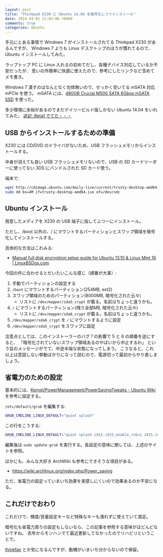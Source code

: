 ```yaml
---
layout: post
title: "Thinkpad X230 に Ubuntu 14.04 を暗号化しつつインストール"
date: 2014-03-01 21:03:06 +0900
comments: true
categories: Ubuntu
---
```


手元にとある事情で Windows 7 がインストールされてる Thinkpad X230 があるんですが、
Windows 7 よりも Linux デスクトップのほうが慣れてるので、Ubuntu インストールしてみた。

ラップトップ PC に Linux 入れるの初めてだし、各種デバイス対応しているか不安だったが、
思いの外簡単に快適に使えたので、参考にしたリンクなど含めてメモ書き。

Windows 7 潰すのはなんとなく勿体無いので、せっかく空いてる mSATA 対応 mPCIe を使う。
mSATA には、[480GB Crucial M500 SATA 6Gbps mSATA SSD][msata] を使った。

[msata]: http://www.ask-corp.jp/products/crucial/msata-ssd/m500-msata.html

多少環境に余裕があるのでまだデイリービルド版しかない Ubuntu 14.04 をいれてみた。
<ins>追記: Beta1 でてた・・・<ins>

USB からインストールするための準備
----------------------------------

X230 には CD/DVD のドライバがないため、USB フラッシュメモリからインストールする。

中身が消えても良い USB フラッシュメモリないので、USB の SD カードリーダーに使ってない
3DS にバンドルされた SD カード使う。

端末で:

```sh
wget http://cdimage.ubuntu.com/daily-live/current/trusty-desktop-amd64.iso
sudo dd bs=4M if=trusty-desktop-amd64.iso of=/dev/sdc
```

Ubuntu インストール
-------------------

用意したメディアを X230 の USB 端子に指してふつーにインストール。

ただし、/boot 以外の、/ にマウントするパーティションとスワップ領域を暗号化してインストールする。

具体的な方法はこれみる:

* [Manual full disk encryption setup guide for Ubuntu 13.10 & Linux Mint 16 | LinuxBSDos.com](http://www.linuxbsdos.com/2014/01/16/manual-full-disk-encryption-setup-guide-for-ubuntu-13-10-linux-mint-16/)

今回の件に合わせるとだいたいこんな感じ（順番が大事）:

1. 手動でパーティションの設定する
2. `/boot` にマウントするパーティション(254MB, ext2)
3. スワップ領域のためのパーティション(8000MB, 暗号化された云々)
	* リストに `/dev/mapper/sda5_crypt` が載る。名前はちょっと違うかも。
4. `/` にマウントするパーティション(残り全部MB, 暗号化された云々)
	* リストに `/dev/mapper/sda6_crypt` が載る。名前はちょっと違うかも。
5. `/dev/mapper/sda6_crypt` を `/` にマウントするように設定
6. `/dev/mapper/sda5_crypt` をスワップに設定

注意点としては、このインストーラーのバグ？の影響で 5 と 6 の順番を逆にすると、
「暗号化されていないスワップ領域あるのやばいから中止するわ」
という旨のメッセージがでて、中途半端な状態になってしまう。
こうなると、これ以上は意図しない挙動ばかりになって詰むので、電源切って最初からやり直しましょう。

省電力のための設定
-------------------

基本的には、[Kernel/PowerManagement/PowerSavingTweaks - Ubuntu Wiki](https://wiki.ubuntu.com/Kernel/PowerManagement/PowerSavingTweaks) を参考に設定する。

`/etc/default/grub` を編集する:

```sh
GRUB_CMDLINE_LINUX_DEFAULT="quiet splash"
```

この行をこうする:

```sh
GRUB_CMDLINE_LINUX_DEFAULT="quiet splash i915.i915_enable_rc6=1 i915.i915_enable_fbc=1 i915.lvds_downclock=1 drm.vblankoffdelay=1"
```

編集後は `sudo update-grub` を実行する。各設定の意味に関しては、上述のサイトを参照。

ほかにも、みんな大好き ArchWiki も参考にできそうな項目がある。

* https://wiki.archlinux.org/index.php/Power_saving

ただ、省電力の設定っていまいち効果を実感しにくいので効果あるのか不安になる。

これだけでおわり
---------------

これだけで、輝度/音量設定キーなど特殊なキーも潰れずに使えていて満足。

暗号化も省電力周りの設定もしないなら、この記事を参照する意味がほどんどないですね。
去年からモンハンでて最近更新してなかったのでリハビリということで。

[thinkfan](http://thinkfan.sourceforge.net/) とか気になるんですが、動機がいまいち分からないので保留。
